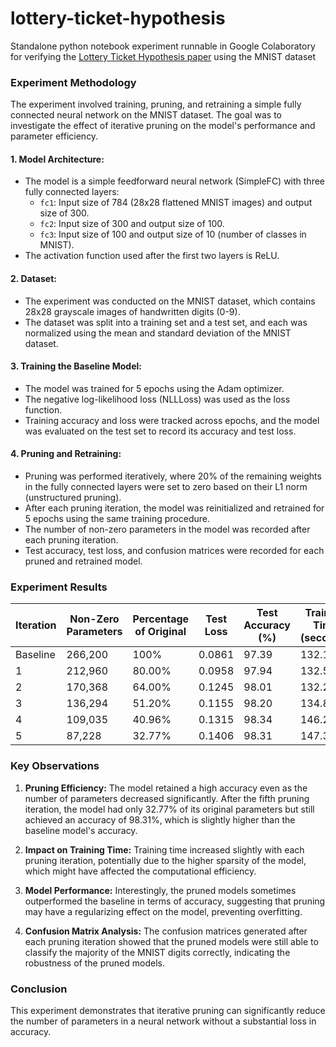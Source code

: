 # lottery-ticket-hypothesis
Standalone python notebook experiment runnable in Google Colaboratory for verifying the [Lottery Ticket Hypothesis paper](https://arxiv.org/abs/1803.03635) using the MNIST dataset 

### Experiment Methodology

The experiment involved training, pruning, and retraining a simple fully connected neural network on the MNIST dataset. The goal was to investigate the effect of iterative pruning on the model's performance and parameter efficiency.

#### 1. **Model Architecture:**
   - The model is a simple feedforward neural network (SimpleFC) with three fully connected layers:
     - `fc1`: Input size of 784 (28x28 flattened MNIST images) and output size of 300.
     - `fc2`: Input size of 300 and output size of 100.
     - `fc3`: Input size of 100 and output size of 10 (number of classes in MNIST).
   - The activation function used after the first two layers is ReLU.

#### 2. **Dataset:**
   - The experiment was conducted on the MNIST dataset, which contains 28x28 grayscale images of handwritten digits (0-9).
   - The dataset was split into a training set and a test set, and each was normalized using the mean and standard deviation of the MNIST dataset.

#### 3. **Training the Baseline Model:**
   - The model was trained for 5 epochs using the Adam optimizer.
   - The negative log-likelihood loss (NLLLoss) was used as the loss function.
   - Training accuracy and loss were tracked across epochs, and the model was evaluated on the test set to record its accuracy and test loss.

#### 4. **Pruning and Retraining:**
   - Pruning was performed iteratively, where 20% of the remaining weights in the fully connected layers were set to zero based on their L1 norm (unstructured pruning).
   - After each pruning iteration, the model was reinitialized and retrained for 5 epochs using the same training procedure.
   - The number of non-zero parameters in the model was recorded after each pruning iteration.
   - Test accuracy, test loss, and confusion matrices were recorded for each pruned and retrained model.

### Experiment Results

| **Iteration** | **Non-Zero Parameters** | **Percentage of Original** | **Test Loss** | **Test Accuracy (%)** | **Training Time (seconds)** |
|---------------|-------------------------|----------------------------|---------------|-----------------------|-----------------------------|
| Baseline      | 266,200                 | 100%                       | 0.0861        | 97.39                 | 132.15                      |
| 1             | 212,960                 | 80.00%                     | 0.0958        | 97.94                 | 132.57                      |
| 2             | 170,368                 | 64.00%                     | 0.1245        | 98.01                 | 132.28                      |
| 3             | 136,294                 | 51.20%                     | 0.1155        | 98.20                 | 134.89                      |
| 4             | 109,035                 | 40.96%                     | 0.1315        | 98.34                 | 146.25                      |
| 5             | 87,228                  | 32.77%                     | 0.1406        | 98.31                 | 147.35                      |


### Key Observations

1. **Pruning Efficiency:** The model retained a high accuracy even as the number of parameters decreased significantly. After the fifth pruning iteration, the model had only 32.77% of its original parameters but still achieved an accuracy of 98.31%, which is slightly higher than the baseline model's accuracy.

2. **Impact on Training Time:** Training time increased slightly with each pruning iteration, potentially due to the higher sparsity of the model, which might have affected the computational efficiency.

3. **Model Performance:** Interestingly, the pruned models sometimes outperformed the baseline in terms of accuracy, suggesting that pruning may have a regularizing effect on the model, preventing overfitting.

4. **Confusion Matrix Analysis:** The confusion matrices generated after each pruning iteration showed that the pruned models were still able to classify the majority of the MNIST digits correctly, indicating the robustness of the pruned models.

### Conclusion

This experiment demonstrates that iterative pruning can significantly reduce the number of parameters in a neural network without a substantial loss in accuracy.
